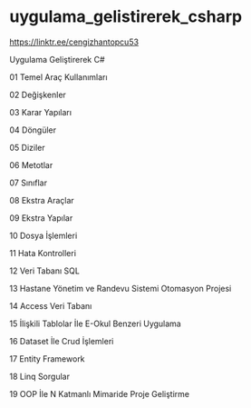 # uygulama_gelistirerek_csharp

https://linktr.ee/cengizhantopcu53

Uygulama Geliştirerek C#

01 Temel Araç Kullanımları

02 Değişkenler

03 Karar Yapıları

04 Döngüler

05 Diziler

06 Metotlar

07 Sınıflar

08 Ekstra Araçlar

09 Ekstra Yapılar

10 Dosya İşlemleri

11 Hata Kontrolleri

12 Veri Tabanı SQL

13 Hastane Yönetim ve Randevu Sistemi Otomasyon Projesi

14 Access Veri Tabanı

15 İlişkili Tablolar İle E-Okul Benzeri Uygulama

16 Dataset İle Crud İşlemleri

17 Entity Framework

18 Linq Sorgular

19 OOP İle N Katmanlı Mimaride Proje Geliştirme
